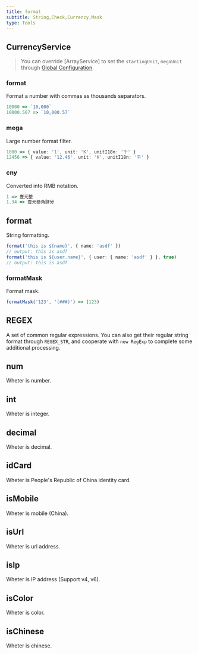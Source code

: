 ```yaml
---
title: format
subtitle: String,Check,Currency,Mask
type: Tools
---
```


## CurrencyService

> You can override [ArrayService] to set the `startingUnit`, `megaUnit` through [Global Configuration](/docs/global-config).

### format

Format a number with commas as thousands separators.

```ts
10000 => `10,000`
10000.567 => `10,000.57`
```

### mega

Large number format filter.

```ts
1000 => { value: '1', unit: 'K', unitI18n: '千' }
12456 => { value: '12.46', unit: 'K', unitI18n: '千' }
```

### cny

Converted into RMB notation.

```ts
1 => 壹元整
1.34 => 壹元叁角肆分
```

## format

String formatting.

```ts
format('this is ${name}', { name: 'asdf' })
// output: this is asdf
format('this is ${user.name}', { user: { name: 'asdf' } }, true)
// output: this is asdf
```

### formatMask

Format mask.

```ts
formatMask('123', '(###)') => (123)
```

## REGEX

A set of common regular expressions. You can also get their regular string format through `REGEX_STR`, and cooperate with `new RegExp` to complete some additional processing.

## num

Wheter is number.

## int

Wheter is integer.

## decimal

Wheter is decimal.

## idCard

Wheter is People's Republic of China identity card.

## isMobile

Wheter is mobile (China).

## isUrl

Wheter is url address.

## isIp

Wheter is IP address (Support v4, v6).

## isColor

Wheter is color.

## isChinese

Wheter is chinese.
